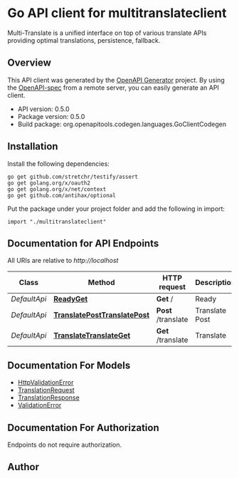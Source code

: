 # Go API client for multitranslateclient

Multi-Translate is a unified interface on top of various translate APIs providing optimal translations, persistence, fallback.

## Overview
This API client was generated by the [OpenAPI Generator](https://openapi-generator.tech) project.  By using the [OpenAPI-spec](https://www.openapis.org/) from a remote server, you can easily generate an API client.

- API version: 0.5.0
- Package version: 0.5.0
- Build package: org.openapitools.codegen.languages.GoClientCodegen

## Installation

Install the following dependencies:

```shell
go get github.com/stretchr/testify/assert
go get golang.org/x/oauth2
go get golang.org/x/net/context
go get github.com/antihax/optional
```

Put the package under your project folder and add the following in import:

```golang
import "./multitranslateclient"
```

## Documentation for API Endpoints

All URIs are relative to *http://localhost*

Class | Method | HTTP request | Description
------------ | ------------- | ------------- | -------------
*DefaultApi* | [**ReadyGet**](docs/DefaultApi.md#readyget) | **Get** / | Ready
*DefaultApi* | [**TranslatePostTranslatePost**](docs/DefaultApi.md#translateposttranslatepost) | **Post** /translate | Translate Post
*DefaultApi* | [**TranslateTranslateGet**](docs/DefaultApi.md#translatetranslateget) | **Get** /translate | Translate


## Documentation For Models

 - [HttpValidationError](docs/HttpValidationError.md)
 - [TranslationRequest](docs/TranslationRequest.md)
 - [TranslationResponse](docs/TranslationResponse.md)
 - [ValidationError](docs/ValidationError.md)


## Documentation For Authorization

 Endpoints do not require authorization.



## Author




